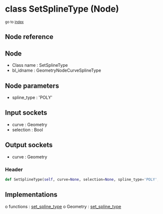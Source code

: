 # class SetSplineType (Node)

<sub>go to [index](/docs/index.md)</sub>

## Node reference

Node
----
 - Class name : SetSplineType
 - bl_idname : GeometryNodeCurveSplineType

Node parameters
---------------
 - spline_type : 'POLY'

Input sockets
-------------
 - curve : Geometry
 - selection : Bool

Output sockets
--------------
 - curve : Geometry

### Header

``` python
def SetSplineType(self, curve=None, selection=None, spline_type='POLY', node_label=None, node_color=None):
```

## Implementations

o functions : [set_spline_type](#set_spline_type)
o Geometry : [set_spline_type](#set_spline_type) 

